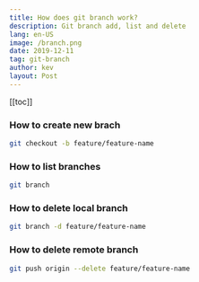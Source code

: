 ```yaml
---
title: How does git branch work?
description: Git branch add, list and delete
lang: en-US
image: /branch.png
date: 2019-12-11
tag: git-branch
author: kev
layout: Post
---
```


[[toc]]

### How to create new brach

```bash
git checkout -b feature/feature-name
```

### How to list branches

```bash
git branch
```


### How to delete local branch

```bash
git branch -d feature/feature-name
```

### How to delete remote branch

```bash
git push origin --delete feature/feature-name
```
